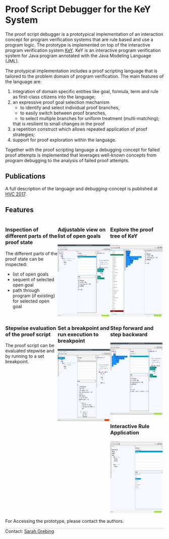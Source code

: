 <style>

        #content {
            width: 60em;
            margin: auto;
            border: 1px #ccc solid;
            border-bottom-left-radius: 2em;
            border-top-right-radius: 2em;
            background: ghostwhite;
            padding: 2em;
        }

        .column>div{
            float: left;
            width: 33%;
            text-align: left;
        }

        .column img {
            width: 150px;
            text-align: center;
        }
</style>

<h1>Proof Script Debugger for the KeY System</h1>

<p>The proof script debugger is a prototypical implementation
of an interaction concept for program verification systems that are rule based and
use a program logic.
The prototype is implemented on top of the interactive program verification system
<a href="http://www.key-project.org">KeY</a>. KeY is an interactive program verification
system for Java program annotated with the Java Modeling Language (JML).
</p>

<p>
The protypical implementation includes a proof scripting language that is tailored to the
problem domain of program verification.
The main features of the language are:
<ol>
<li> integration of domain specific entities like goal, formula, term and rule as
first-class citizens into the language;</li>
<li> an expressive proof goal selection mechanism
<ul>
    <li>to identify and select individual proof branches,</li>
    <li>to easily switch between proof branches,</li>
    <li>to select multiple branches for uniform treatment (multi-matching);</li>
</ul>
that is resilient to small changes in the proof</li>
<li> a repetition construct which allows repeated application of proof strategies;</li>
<li> support for proof exploration within the language.</li>


</ol>
Together with the proof scripting language a debugging concept for failed proof attempts
is implemented that leverages well-known concepts from program debugging to
the analysis of failed proof attempts.

</p>
<h2>Publications</h2>
A full description of the language and debugging-concept is published at <a href="">HVC 2017</a>.

<h2>Features</h2>

<div class="column">
    <div >
        <h3>Inspection of different parts of the proof state</h3>
        <p> 
        The different parts of the proof state can be inspected:
        <ul>
         <li>list of open goals</li>
         <li>sequent of selected open goal</li>
         <li>path through program (if existing) for selected open goal</li>
         </ul>
        </p> 
    </div>
    <div >
        <h3>Adjustable view on list of open goals</h3>
        <img src="img/ScreenshotState.png" style="width:304px;height:228px;"  />
    </div>
    <div >
        <h3>Explore the proof tree of KeY</h3>
         <img src="img/ScreenshotProofTree.png" style="width:304px;height:228px;"  />
    </div>
</div>
<div style="clear: both;"/>
    <div class="column">
        <div >
            <h3>Stepwise evaluation of the proof script</h3>
            <p>
            The proof script can be evaluated stepwise and by running to a set breakpoint.
            </p>
        </div>
        <div >
            <h3>Set a breakpoint and run execution to breakpoint</h3>
             <img src="img/ScreenshotBreakpoint.png"  style="width:304px;height:228px;"/>
        </div>
        <div > 
            <h3> Step forward and step backward</h3>
            <img src="img/ScreenshotStep.png" style="width:304px;height:228px;" />
        </div>
        <div > 
        <h3> Interactive Rule Application</h3>
                    <img src="img/ScreenshotInteractive.png" style="width:304px;height:228px;" />
                </div>
    </div>
    <div style="clear: both;"/> 
    <p>
    

For Accessing the prototype, please contact the authors.
<footer style="border-top: #ccc 1px solid">
            Contact: <a href="https://formal.iti.kit.edu/~grebing/">Sarah Grebing</a>
        </footer>
        </p>
